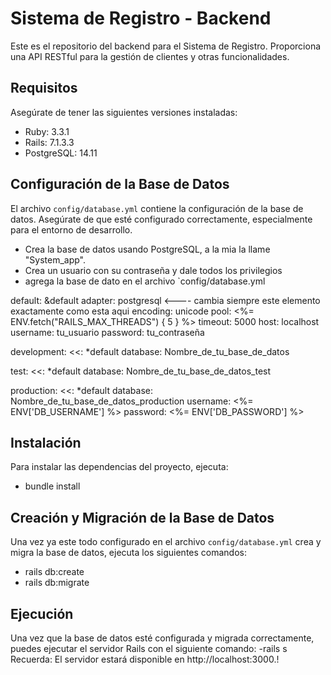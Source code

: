 # Sistema de Registro - Backend

Este es el repositorio del backend para el Sistema de Registro. Proporciona una API RESTful para la gestión de clientes y otras funcionalidades.

## Requisitos

Asegúrate de tener las siguientes versiones instaladas:

- Ruby: 3.3.1
- Rails: 7.1.3.3
- PostgreSQL: 14.11

## Configuración de la Base de Datos

El archivo `config/database.yml` contiene la configuración de la base de datos. Asegúrate de que esté configurado correctamente, especialmente para el entorno de desarrollo.

- Crea la base de datos usando PostgreSQL, a la mia la llame "System_app".
- Crea un usuario con su contraseña y dale todos los privilegios
- agrega la base de dato en el archivo `config/database.yml


default: &default
  adapter: postgresql <---- cambia siempre este elemento exactamente como esta aqui
  encoding: unicode
  pool: <%= ENV.fetch("RAILS_MAX_THREADS") { 5 } %>
  timeout: 5000
  host: localhost
  username: tu_usuario
  password: tu_contraseña

development:
  <<: *default
  database: Nombre_de_tu_base_de_datos

test:
  <<: *default
  database:  Nombre_de_tu_base_de_datos_test

production:
  <<: *default
  database:  Nombre_de_tu_base_de_datos_production
  username: <%= ENV['DB_USERNAME'] %>
  password: <%= ENV['DB_PASSWORD'] %>



## Instalación

Para instalar las dependencias del proyecto, ejecuta:

- bundle install

## Creación y Migración de la Base de Datos

Una vez ya este todo configurado en el archivo `config/database.yml` crea y migra la base de datos, ejecuta los siguientes comandos:

- rails db:create
- rails db:migrate

## Ejecución
Una vez que la base de datos esté configurada y migrada correctamente, puedes ejecutar el servidor Rails con el siguiente comando:
-rails s
Recuerda: El servidor estará disponible en http://localhost:3000.!
